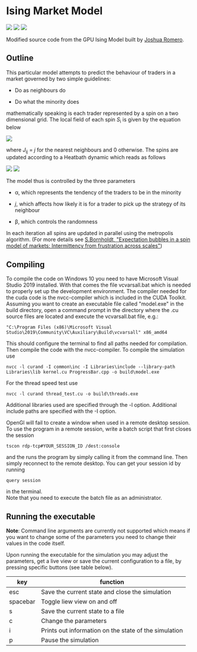 # Ising Market Model

<img src="https://img.shields.io/github/issues/kenokrieger/marketModel"> <img src="https://img.shields.io/github/commit-activity/m/kenokrieger/marketModel">
<img src="http://qmpy.org/badges/license.svg">

Modified source code from the GPU Ising Model built by
<a href="https://github.com/romerojosh">Joshua Romero</a>.

## Outline

This particular model attempts to predict the behaviour of traders in a market
governed by two simple guidelines:

- Do as neighbours do

- Do what the minority does

mathematically speaking is each trader represented by a spin on a two dimensional
grid. The local field of each spin *S*<sub>i</sub> is given by the equation below

<img src="https://render.githubusercontent.com/render/math?math=h_i(t) = \sum_{j = 1}^N J_ij S_j - \alpha S_i \left| \frac{1}{N} \sum_{j = 1}^N S_j \right|">

where *J*<sub>ij</sub> = *j* for the nearest neighbours and 0 otherwise. The spins
are updated according to a Heatbath dynamic which reads as follows

<img src="https://render.githubusercontent.com/render/math?math=S_i(t + 1) = +1 \quad \mathrm{with} \quad p = \frac{1}{1 + \exp(-2\beta h_i(t))}">
<img src="https://render.githubusercontent.com/render/math?math=S_i(t + 1) = -1 \quad \mathrm{with} \quad 1 - p">

The model thus is controlled by the three parameters

- &alpha;, which represents the tendency of the traders to be in the minority

- *j*, which affects how likely it is for a trader to pick up the strategy of its neighbour

- &beta;, which controls the randomness

In each iteration all spins are updated in parallel using the metropolis
algorithm.
(For more details see <a href="https://arxiv.org/pdf/cond-mat/0105224.pdf">
S.Bornholdt, "Expectation bubbles in a spin model of markets: Intermittency from
frustration across scales"</a>)

## Compiling

To compile the code on Windows 10 you need to have Microsoft Visual Studio
2019 installed. With that comes the file vcvarsall.bat which is needed to
properly set up the development environment. The compiler needed for the cuda
code is the nvcc-compiler which is included in the CUDA Toolkit.
Assuming you want to create an executable file called "model.exe" in the build
directory, open a command prompt in the directory where the .cu source files are
located and execute the vcvarsall.bat file, e.g.:

```terminal
"C:\Program Files (x86)\Microsoft Visual Studio\2019\Community\VC\Auxiliary\Build\vcvarsall" x86_amd64
```

This should configure the terminal to find all paths needed for compilation.
Then compile the code with the nvcc-compiler. To compile the simulation use

```terminal
nvcc -l curand -I common\inc -I Libraries\include --library-path Libraries\lib kernel.cu ProgressBar.cpp -o build\model.exe
```

For the thread speed test use

```terminal
nvcc -l curand thread_test.cu -o build\threads.exe
```

Additional libraries used are specified through the -l option. Additional include
paths are specified with the -I option.

OpenGl will fail to create a window when used in a remote desktop session. To
use the program in a remote session, write a batch script that first closes the
session

```terminal
tscon rdp-tcp#YOUR_SESSION_ID /dest:console
```

and the runs the program by simply calling it from the command line. Then simply reconnect to the remote desktop.
You can get your session id by running

```terminal
query session
```

in the terminal. </br>
Note that you need to execute the batch file as an administrator.

## Running the executable

**Note**: Command line arguments are currently not supported which means if you want
to change some of the parameters you need to change their values in the code itself.</br>

Upon running the executable for the simulation you may adjust the parameters, get a live
view or save the current configuration to a file, by pressing specific buttons (see table below).

| key      | function                                              |
|----------|-------------------------------------------------------|
| esc      | Save the current state and close the simulation       |
| spacebar | Toggle liew view on and off                           |
| s        | Save the current state to a file                      |
| c        | Change the parameters                                 |
| i        | Prints out information on the state of the simulation |
| p        | Pause the simulation                                  |

